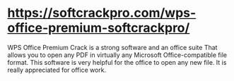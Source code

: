 # https://softcrackpro.com/wps-office-premium-softcrackpro/
WPS Office Premium Crack is a strong software and an office suite That allows you to open any PDF in virtually any Microsoft Office-compatible file format. This software is very helpful for the office to open any new file. It is really appreciated for office work. 
